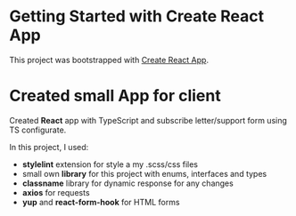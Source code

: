 # Getting Started with Create React App

This project was bootstrapped with [Create React App](https://github.com/facebook/create-react-app).

# Created small App for client 

Created **React** app with TypeScript and subscribe letter/support form using TS configurate.

In this project, I used: 

- **stylelint** extension for style a my .scss/css files
- small own **library** for this project with enums, interfaces and types
- **classname** library for dynamic response for any changes 
- **axios** for requests
- **yup** and **react-form-hook** for HTML forms

